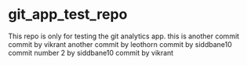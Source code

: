 # git_app_test_repo
This repo is only for testing the git analytics app.
this is another commit
commit by vikrant
another commit by leothorn
commit by siddbane10
commit number 2 by siddbane10
commit by vikrant
